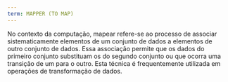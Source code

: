 ```yaml
---
term: MAPPER (TO MAP)
---
```


No contexto da computação, mapear refere-se ao processo de associar sistematicamente elementos de um conjunto de dados a elementos de outro conjunto de dados. Essa associação permite que os dados do primeiro conjunto substituam os do segundo conjunto ou que ocorra uma transição de um para o outro. Esta técnica é frequentemente utilizada em operações de transformação de dados.